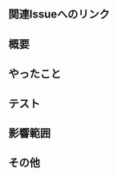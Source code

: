 ## 関連Issueへのリンク
<!--
 関連するissueがあればここに記述して下さい
 例: close #1
-->

## 概要
<!-- 
 作業についての概要を記述して下さい
-->

## やったこと
<!-- 
 作業内容を箇条書きで記述して下さい
-->

## テスト
<!--
 実装した機能のテスト手順とその方法を記述して下さい
-->

## 影響範囲
<!--
 把握できる範囲でこの作業によって影響を受ける範囲を記述して下さい
-->

## その他
<!--
 その他、特記事項があれば記述して下さい
-->